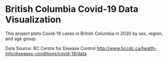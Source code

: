 # British Columbia Covid-19 Data Visualization

This project plots Covid-19 cases in British Columbia in 2020 by sex, region, and age group.

Data Source: BC Centre for Disease Control http://www.bccdc.ca/health-info/diseases-conditions/covid-19/data

